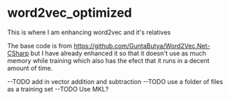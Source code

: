 # word2vec_optimized
This is where I am enhancing word2vec and it's relatives

The base code is from https://github.com/GuntaButya/Word2Vec.Net-CSharp but I have already enhanced it so that 
it doesn't use as much memory while training which also has the efect that it runs in a decent amount of time.

--TODO add in vector addition and subtraction
--TODO use a folder of files as a training set
--TODO Use MKL?